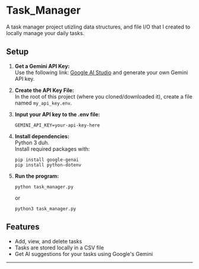 # Task_Manager

A task manager project utizling data structures, and file I/O that I created to locally manage your daily tasks.

## Setup

1. **Get a Gemini API Key:**  
   Use the following link: [Google AI Studio](https://aistudio.google.com/app/apikey) and generate your own Gemini API key.

2. **Create the API Key File:**  
   In the root of this project (where you cloned/downloaded it), create a file named `my_api_key.env`.

3. **Input your API key to the .env file:**

   ```
   GEMINI_API_KEY=your-api-key-here
   ```

4. **Install dependencies:**  
   Python 3 duh.  
   Install required packages with:

   ```
   pip install google-genai
   pip install python-dotenv
   ```

5. **Run the program:**
   ```
   python task_manager.py
   ```
   or
   ```
   python3 task_manager.py
   ```

## Features

- Add, view, and delete tasks
- Tasks are stored locally in a CSV file
- Get AI suggestions for your tasks using Google's Gemini

---
